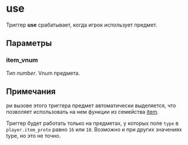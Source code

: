 # use
Триггер **use** срабатывает, когда игрок использует предмет.

## Параметры
### item_vnum
Тип *number*. Vnum предмета.

## Примечания
ри вызове этого триггера предмет автоматически выделяется, что позволяет использовать на нем функции из семейства [item](../item).

Триггер будет работать только на предметах, у которых поле `type` в `player.item_proto` равно `16` или `18`. Возможно и при других значениях type, но это не точно.
